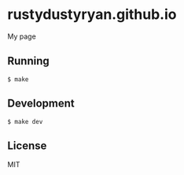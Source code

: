 # rustydustyryan.github.io

My page

## Running

```
$ make
```

## Development

```
$ make dev
```

## License

MIT
